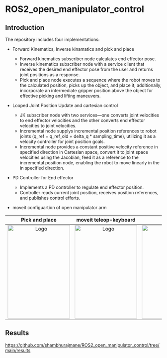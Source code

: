 # ROS2_open_manipulator_control


## Introduction
The repository includes four implementations:
*    Forward Kinematics, Inverse kinamatics and pick and place 
     *   Forward kinematics subscriber node calculates end effector pose.
     *   Inverse kinematics subscriber node with a service client that receives the desired end effector pose from the user and returns joint positions as a response.
     *   Pick and place node executes a sequence where the robot moves to the calculated position, picks up the object, and place it; additionally, incorporate an intermediate gripper position above the object for effective picking and lifting maneuvers.

*    Looped Joint Position Update and cartesian control
     *   JK subscriber node with two services—one converts joint velocities to end effector velocities and the other converts end effector velocities to joint velocities.
     *   Incremental node supplys incremental position references to robot joints (q_ref = q_ref_old + delta_q * sampling_time), utilizing it as a velocity controller for joint position goals.
     *   Incremental node provides a constant positive velocity reference in specified direction in Cartesian space, convert it to joint space velocities using the Jacobian, feed it as a reference to the incremental position node, enabling the robot to move linearly in the in specified direction.

 *   PD Controller for End effector
     *   Implements a PD controller to regulate end effector position.
     *   Controller reads current joint position, receives position references, and publishes control efforts.


 *   moveit configuartion of open manipulator arm



Pick and place            |  moveit teleop-keyboard  |  Cartesian control
:-------------------------:|:-------------------------: |:-------------------------:
<img src="results/picknplace.gif" alt="Logo" width="200" height="300"> |  <img src="results/moveit.gif" alt="Logo" width="200" height="300"> | <img src="results/cartesian_control.gif" alt="Logo" width="400" height="300"> 


## Results

https://github.com/shambhurajmane/ROS2_open_manipulator_control/tree/main/results
